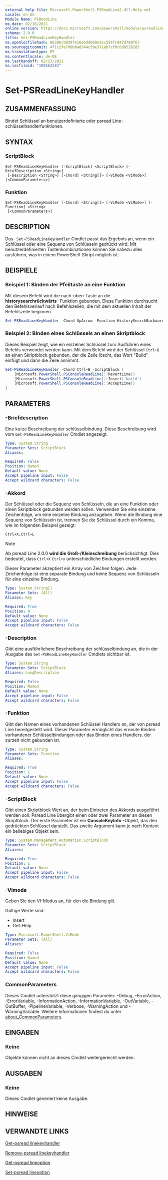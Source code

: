 ```yaml
---
external help file: Microsoft.PowerShell.PSReadLine2.dll-Help.xml
Locale: en-US
Module Name: PSReadLine
ms.date: 02/16/2021
online version: https://docs.microsoft.com/powershell/module/psreadline/set-psreadlinekeyhandler?view=powershell-7.2&WT.mc_id=ps-gethelp
schema: 2.0.0
title: Set-PSReadLineKeyHandler
ms.openlocfilehash: 86386cb8d97e16ebdd869e2ec554fc947d788f67
ms.sourcegitcommit: 4f1c2fe700b8a0544c59e371eb7cfbc6d852b185
ms.translationtype: MT
ms.contentlocale: de-DE
ms.lasthandoff: 02/17/2021
ms.locfileid: "100563283"
---
```

# Set-PSReadLineKeyHandler

## ZUSAMMENFASSUNG
Bindet Schlüssel an benutzerdefinierte oder psread Line-schlüsselhandlerfunktionen.

## SYNTAX

### ScriptBlock

```
Set-PSReadLineKeyHandler [-ScriptBlock] <ScriptBlock> [-BriefDescription <String>]
 [-Description <String>] [-Chord] <String[]> [-ViMode <ViMode>] [<CommonParameters>]
```

### Funktion

```
Set-PSReadLineKeyHandler [-Chord] <String[]> [-ViMode <ViMode>] [-Function] <String>
 [<CommonParameters>]
```

## DESCRIPTION

Das- `Set-PSReadLineKeyHandler` Cmdlet passt das Ergebnis an, wenn ein Schlüssel oder eine Sequenz von Schlüsseln gedrückt wird. Mit benutzerdefinierten Tastenkombinationen können Sie nahezu alles ausführen, was in einem PowerShell-Skript möglich ist.

## BEISPIELE

### Beispiel 1: Binden der Pfeiltaste an eine Funktion

Mit diesem Befehl wird die nach-oben-Taste an die **historysearchrückwärts** -Funktion gebunden. Diese Funktion durchsucht den Befehlsverlauf nach Befehlszeilen, die mit dem aktuellen Inhalt der Befehlszeile beginnen.

```powershell
Set-PSReadLineKeyHandler -Chord UpArrow -Function HistorySearchBackward
```

### Beispiel 2: Binden eines Schlüssels an einen Skriptblock

Dieses Beispiel zeigt, wie ein einzelner Schlüssel zum Ausführen eines Befehls verwendet werden kann. Mit dem Befehl wird der Schlüssel `Ctrl+B` an einen Skriptblock gebunden, der die Zeile löscht, das Wort "Build" einfügt und dann die Zeile annimmt.

```powershell
Set-PSReadLineKeyHandler -Chord Ctrl+B -ScriptBlock {
    [Microsoft.PowerShell.PSConsoleReadLine]::RevertLine()
    [Microsoft.PowerShell.PSConsoleReadLine]::Insert('build')
    [Microsoft.PowerShell.PSConsoleReadLine]::AcceptLine()
}
```

## PARAMETERS

### -Briefdescription

Eine kurze Beschreibung der schlüsselbindung. Diese Beschreibung wird vom `Get-PSReadLineKeyHandler` Cmdlet angezeigt.

```yaml
Type: System.String
Parameter Sets: ScriptBlock
Aliases:

Required: False
Position: Named
Default value: None
Accept pipeline input: False
Accept wildcard characters: False
```

### -Akkord

Der Schlüssel oder die Sequenz von Schlüsseln, die an eine Funktion oder einen Skriptblock gebunden werden sollen. Verwenden Sie eine einzelne Zeichenfolge, um eine einzelne Bindung anzugeben. Wenn die Bindung eine Sequenz von Schlüsseln ist, trennen Sie die Schlüssel durch ein Komma, wie im folgenden Beispiel gezeigt:

`Ctrl+X,Ctrl+L`

> [!NOTE]
> Ab psread Line 2.0.0 **wird die** **Groß-/Kleinschreibung** berücksichtigt. Dies bedeutet, dass `Ctrl+X` `Ctrl+x` unterschiedliche Bindungen erstellt werden.

Dieser Parameter akzeptiert ein Array von Zeichen folgen. Jede Zeichenfolge ist eine separate Bindung und keine Sequenz von Schlüsseln für eine einzelne Bindung.

```yaml
Type: System.String[]
Parameter Sets: (All)
Aliases: Key

Required: True
Position: 0
Default value: None
Accept pipeline input: False
Accept wildcard characters: False
```

### -Description

Gibt eine ausführlichere Beschreibung der schlüsselbindung an, die in der Ausgabe des `Get-PSReadLineKeyHandler` Cmdlets sichtbar ist.

```yaml
Type: System.String
Parameter Sets: ScriptBlock
Aliases: LongDescription

Required: False
Position: Named
Default value: None
Accept pipeline input: False
Accept wildcard characters: False
```

### -Funktion

Gibt den Namen eines vorhandenen Schlüssel Handlers an, der von psread Line bereitgestellt wird. Dieser Parameter ermöglicht das erneute Binden vorhandener Schlüsselbindungen oder das Binden eines Handlers, der zurzeit nicht gebunden ist.

```yaml
Type: System.String
Parameter Sets: Function
Aliases:

Required: True
Position: 1
Default value: None
Accept pipeline input: False
Accept wildcard characters: False
```

### -ScriptBlock

Gibt einen Skriptblock Wert an, der beim Eintreten des Akkords ausgeführt werden soll. Psread Line übergibt einen oder zwei Parameter an diesen Skriptblock. Der erste Parameter ist ein **ConsoleKeyInfo** -Objekt, das den gedrückten Schlüssel darstellt. Das zweite Argument kann je nach Kontext ein beliebiges Objekt sein.

```yaml
Type: System.Management.Automation.ScriptBlock
Parameter Sets: ScriptBlock
Aliases:

Required: True
Position: 1
Default value: None
Accept pipeline input: False
Accept wildcard characters: False
```

### -Vimode

Geben Sie den VI-Modus an, für den die Bindung gilt.

Gültige Werte sind:

- Insert
- Get-Help

```yaml
Type: Microsoft.PowerShell.ViMode
Parameter Sets: (All)
Aliases:

Required: False
Position: Named
Default value: None
Accept pipeline input: False
Accept wildcard characters: False
```

### CommonParameters

Dieses Cmdlet unterstützt diese gängigen Parameter: -Debug, -ErrorAction, -ErrorVariable, -InformationAction, -InformationVariable, -OutVariable, -OutBuffer, -PipelineVariable, -Verbose, -WarningAction und -WarningVariable. Weitere Informationen findest du unter [about_CommonParameters](https://go.microsoft.com/fwlink/?LinkID=113216).

## EINGABEN

### Keine

Objekte können nicht an dieses Cmdlet weitergereicht werden.

## AUSGABEN

### Keine

Dieses Cmdlet generiert keine Ausgabe.

## HINWEISE

## VERWANDTE LINKS

[Get-psread linekeyhandler](Get-PSReadLineKeyHandler.md)

[Remove-psread linekeyhandler](Remove-PSReadLineKeyHandler.md)

[Get-psread lineoption](Get-PSReadLineOption.md)

[Set-psread lineoption](Set-PSReadLineOption.md)

